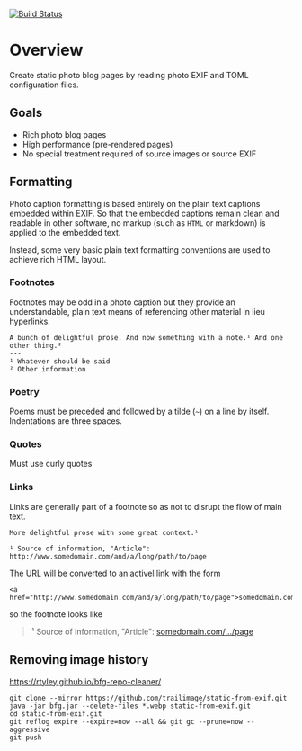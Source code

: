 [![Build Status](https://travis-ci.org/trailimage/static-from-exif.svg?branch=master)](https://travis-ci.org/trailimage/static-from-exif)

# Overview

Create static photo blog pages by reading photo EXIF and TOML configuration files.

## Goals

- Rich photo blog pages
- High performance (pre-rendered pages)
- No special treatment required of source images or source EXIF

## Formatting

Photo caption formatting is based entirely on the plain text captions embedded
within EXIF. So that the embedded captions remain clean and readable in other software, no markup (such as `HTML` or markdown) is applied to the embedded text.

Instead, some very basic plain text formatting conventions are used to achieve rich HTML layout.

### Footnotes

Footnotes may be odd in a photo caption but they provide an understandable, plain text means of referencing other material in lieu hyperlinks.

```
A bunch of delightful prose. And now something with a note.¹ And one other thing.²
---
¹ Whatever should be said
² Other information
```

### Poetry

Poems must be preceded and followed by a tilde (`~`) on a line by itself. Indentations are three spaces.

### Quotes

Must use curly quotes

### Links

Links are generally part of a footnote so as not to disrupt the flow of main text.

```
More delightful prose with some great context.¹
---
¹ Source of information, "Article": http://www.somedomain.com/and/a/long/path/to/page
```

The URL will be converted to an activel link with the form

```
<a href="http://www.somedomain.com/and/a/long/path/to/page">somedomain.com/.../page</a>
```

so the footnote looks like

> ¹ Source of information, "Article": [somedomain.com/.../page](#)

## Removing image history

https://rtyley.github.io/bfg-repo-cleaner/

```
git clone --mirror https://github.com/trailimage/static-from-exif.git
java -jar bfg.jar --delete-files *.webp static-from-exif.git
cd static-from-exif.git
git reflog expire --expire=now --all && git gc --prune=now --aggressive
git push

```
